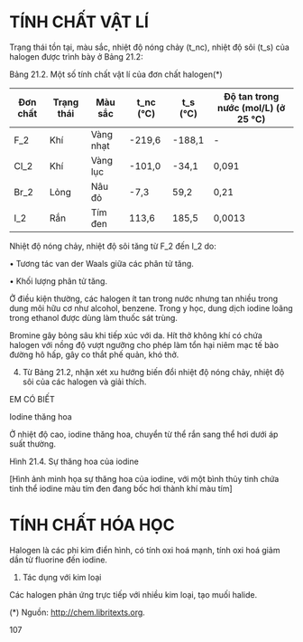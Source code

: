 # TÍNH CHẤT VẬT LÍ

Trạng thái tồn tại, màu sắc, nhiệt độ nóng chảy (t_nc), nhiệt độ sôi (t_s) của halogen được trình bày ở Bảng 21.2:

Bảng 21.2. Một số tính chất vật lí của đơn chất halogen(*)

| Đơn chất | Trạng thái | Màu sắc | t_nc (°C) | t_s (°C) | Độ tan trong nước (mol/L) (ở 25 °C) |
|----------|------------|---------|-----------|----------|--------------------------------------|
| F_2      | Khí        | Vàng nhạt| -219,6    | -188,1   | -                                    |
| Cl_2     | Khí        | Vàng lục | -101,0    | -34,1    | 0,091                                |
| Br_2     | Lỏng       | Nâu đỏ   | -7,3      | 59,2     | 0,21                                 |
| I_2      | Rắn        | Tím đen  | 113,6     | 185,5    | 0,0013                               |

Nhiệt độ nóng chảy, nhiệt độ sôi tăng từ F_2 đến I_2 do:

• Tương tác van der Waals giữa các phân tử tăng.

• Khối lượng phân tử tăng.

Ở điều kiện thường, các halogen ít tan trong nước nhưng tan nhiều trong dung môi hữu cơ như alcohol, benzene. Trong y học, dung dịch iodine loãng trong ethanol được dùng làm thuốc sát trùng.

Bromine gây bỏng sâu khi tiếp xúc với da. Hít thở không khí có chứa halogen với nồng độ vượt ngưỡng cho phép làm tổn hại niêm mạc tế bào đường hô hấp, gây co thắt phế quản, khó thở.

4. Từ Bảng 21.2, nhận xét xu hướng biến đổi nhiệt độ nóng chảy, nhiệt độ sôi của các halogen và giải thích.

EM CÓ BIẾT

Iodine thăng hoa

Ở nhiệt độ cao, iodine thăng hoa, chuyển từ thể rắn sang thể hơi dưới áp suất thường.

Hình 21.4. Sự thăng hoa của iodine

[Hình ảnh minh họa sự thăng hoa của iodine, với một bình thủy tinh chứa tinh thể iodine màu tím đen đang bốc hơi thành khí màu tím]

# TÍNH CHẤT HÓA HỌC

Halogen là các phi kim điển hình, có tính oxi hoá mạnh, tính oxi hoá giảm dần từ fluorine đến iodine.

1. Tác dụng với kim loại

Các halogen phản ứng trực tiếp với nhiều kim loại, tạo muối halide.

(*) Nguồn: http://chem.libritexts.org.

107